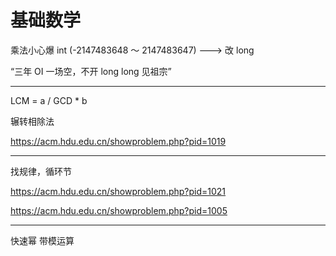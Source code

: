 # 基础数学

乘法小心爆 int (-2147483648 ～ 2147483647) ---> 改 long

“三年 OI 一场空，不开 long long 见祖宗”

---

LCM = a / GCD \* b

辗转相除法

https://acm.hdu.edu.cn/showproblem.php?pid=1019

---

找规律，循环节

https://acm.hdu.edu.cn/showproblem.php?pid=1021

https://acm.hdu.edu.cn/showproblem.php?pid=1005

---

快速幂
带模运算
